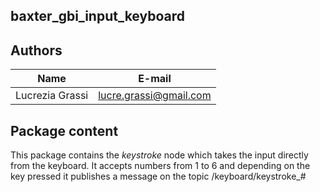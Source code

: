 ## baxter_gbi_input_keyboard

## Authors

| Name | E-mail |
|------|--------|
| Lucrezia Grassi | lucre.grassi@gmail.com |

## Package content

This package contains the *keystroke* node which takes the input directly from the keyboard.
It accepts numbers from 1 to 6 and depending on the key pressed it publishes a message on the topic /keyboard/keystroke_#
